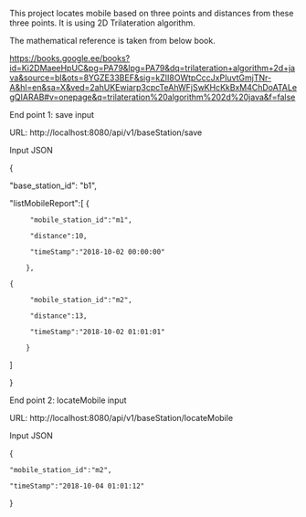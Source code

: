 
This project locates mobile based on three points and distances from these three points. It is using 2D Trilateration algorithm.


The mathematical reference is taken from below book.


https://books.google.ee/books?id=Ki2DMaeeHpUC&pg=PA79&lpg=PA79&dq=trilateration+algorithm+2d+java&source=bl&ots=8YGZE33BEF&sig=kZII8OWtpCccJxPIuvtGmjTNr-A&hl=en&sa=X&ved=2ahUKEwiarp3cpcTeAhWFjSwKHcKkBxM4ChDoATALegQIARAB#v=onepage&q=trilateration%20algorithm%202d%20java&f=false 




End point 1: save input 

URL: http://localhost:8080/api/v1/baseStation/save

Input JSON

{  

   "base_station_id": "b1",
   
   "listMobileReport":[
   	{
      
         "mobile_station_id":"m1",
	 
         "distance":10,
	 
         "timeStamp":"2018-10-02 00:00:00"
	 
      	},
      
	{  
	  
         "mobile_station_id":"m2",
	 
         "distance":13,
	 
         "timeStamp":"2018-10-02 01:01:01"
	 
      	}
	
   ]
   
}




End point 2: locateMobile input

URL: http://localhost:8080/api/v1/baseStation/locateMobile

Input JSON

{

    "mobile_station_id":"m2",
    
    "timeStamp":"2018-10-04 01:01:12"
    
}
